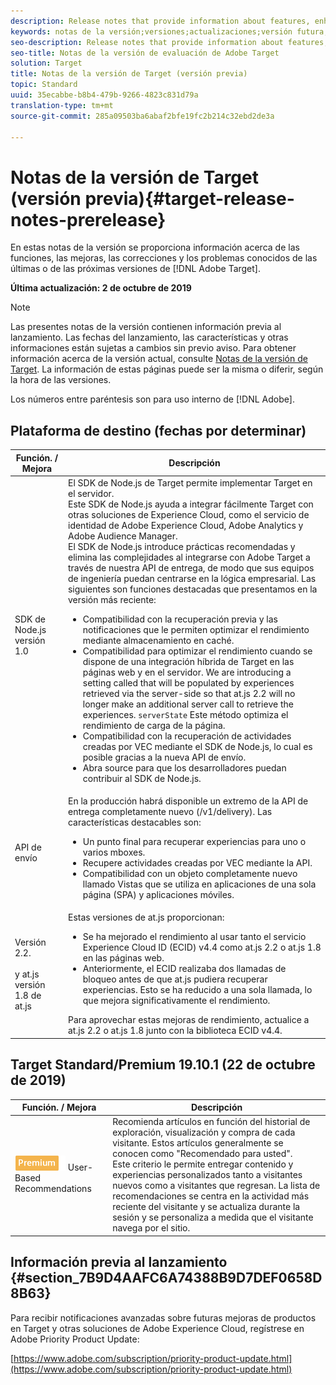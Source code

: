 ```yaml
---
description: Release notes that provide information about features, enhancements, and fixes for the latest or upcoming Adobe Target releases.
keywords: notas de la versión;versiones;actualizaciones;versión futura;mejoras;nuevas funciones;correcciones
seo-description: Release notes that provide information about features, enhancements, and fixes for the latest or upcoming DNL Adobe Target releases.
seo-title: Notas de la versión de evaluación de Adobe Target
solution: Target
title: Notas de la versión de Target (versión previa)
topic: Standard
uuid: 35ecabbe-b8b4-479b-9266-4823c831d79a
translation-type: tm+mt
source-git-commit: 285a09503ba6abaf2bfe19fc2b214c32ebd2de3a

---
```



# Notas de la versión de Target (versión previa){#target-release-notes-prerelease}

En estas notas de la versión se proporciona información acerca de las funciones, las mejoras, las correcciones y los problemas conocidos de las últimas o de las próximas versiones de [!DNL Adobe Target].

**Última actualización: 2 de octubre de 2019**

>[!NOTE]
>
>Las presentes notas de la versión contienen información previa al lanzamiento. Las fechas del lanzamiento, las características y otras informaciones están sujetas a cambios sin previo aviso. Para obtener información acerca de la versión actual, consulte [Notas de la versión de Target](release-notes.md). La información de estas páginas puede ser la misma o diferir, según la hora de las versiones.
>
>Los números entre paréntesis son para uso interno de [!DNL Adobe].

## Plataforma de destino (fechas por determinar)

| Función.  / Mejora | Descripción |
| --- | --- |
| SDK de Node.js versión 1.0 | El SDK de Node.js de Target permite implementar Target en el servidor.<br>Este SDK de Node.js ayuda a integrar fácilmente Target con otras soluciones de Experience Cloud, como el servicio de identidad de Adobe Experience Cloud, Adobe Analytics y Adobe Audience Manager.<br>El SDK de Node.js introduce prácticas recomendadas y elimina las complejidades al integrarse con Adobe Target a través de nuestra API de entrega, de modo que sus equipos de ingeniería puedan centrarse en la lógica empresarial. Las siguientes son funciones destacadas que presentamos en la versión más reciente:<ul><li>Compatibilidad con la recuperación previa y las notificaciones que le permiten optimizar el rendimiento mediante almacenamiento en caché.</li><li>Compatibilidad para optimizar el rendimiento cuando se dispone de una integración híbrida de Target en las páginas web y en el servidor. We are introducing a setting called  that will be populated by experiences retrieved via the server-side so that at.js 2.2 will no longer make an additional server call to retrieve the experiences. `serverState` Este método optimiza el rendimiento de carga de la página.</li><li> Compatibilidad con la recuperación de actividades creadas por VEC mediante el SDK de Node.js, lo cual es posible gracias a la nueva API de envío.</li><li>Abra source para que los desarrolladores puedan contribuir al SDK de Node.js.</li></ul> |
| API de envío | En la producción habrá disponible un extremo de la API de entrega completamente nuevo (/v1/delivery). Las características destacables son:<ul><li>Un punto final para recuperar experiencias para uno o varios mboxes.</li><li>Recupere actividades creadas por VEC mediante la API.</li><li>Compatibilidad con un objeto completamente nuevo llamado Vistas que se utiliza en aplicaciones de una sola página (SPA) y aplicaciones móviles.</li></ul> |
| Versión 2.2.<br><br>y at.js versión 1.8 de at.js | Estas versiones de at.js proporcionan:<ul><li>Se ha mejorado el rendimiento al usar tanto el servicio Experience Cloud ID (ECID) v4.4 como at.js 2.2 o at.js 1.8 en las páginas web.</li><li>Anteriormente, el ECID realizaba dos llamadas de bloqueo antes de que at.js pudiera recuperar experiencias. Esto se ha reducido a una sola llamada, lo que mejora significativamente el rendimiento.</li></ul> Para aprovechar estas mejoras de rendimiento, actualice a at.js 2.2 o at.js 1.8 junto con la biblioteca ECID v4.4. |


## Target Standard/Premium 19.10.1 (22 de octubre de 2019)

| Función.  / Mejora | Descripción |
| --- | --- |
| ![Premium badge](/help/assets/premium.png) User-Based Recommendations | Recomienda artículos en función del historial de exploración, visualización y compra de cada visitante. Estos artículos generalmente se conocen como "Recomendado para usted".<br>Este criterio le permite entregar contenido y experiencias personalizados tanto a visitantes nuevos como a visitantes que regresan. La lista de recomendaciones se centra en la actividad más reciente del visitante y se actualiza durante la sesión y se personaliza a medida que el visitante navega por el sitio. |

## Información previa al lanzamiento {#section_7B9D4AAFC6A74388B9D7DEF0658D8B63}

Para recibir notificaciones avanzadas sobre futuras mejoras de productos en Target y otras soluciones de Adobe Experience Cloud, regístrese en Adobe Priority Product Update:

[https://www.adobe.com/subscription/priority-product-update.html](https://www.adobe.com/subscription/priority-product-update.html)
